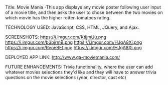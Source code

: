 Title: Movie Mania
-This app displays any movie poster following user input of a movie title, and then asks the user to chose between the two movies on which movie has the higher rotten tomatoes rating.

TECHNOLOGY USED:
JavaScript, CSS, HTML, JQuery, and Ajax.

SCREENSHOTS:
https://i.imgur.com/KtljmUu.png
https://i.imgur.com/b3birmB.png
https://i.imgur.com/HJgA8Xi.png
https://i.imgur.com/RvneBEf.png
https://i.imgur.com/HJgA8Xi.png

DEPLOYED APP LINK:
http://www.ga-moviemania.com/

FUTURE ENHANCEMENTS:
Trivia functionality, where the user can add whatever movies selections they'd like and they will have to answer trivia questions on the movie selections (year, director, cast etc)
